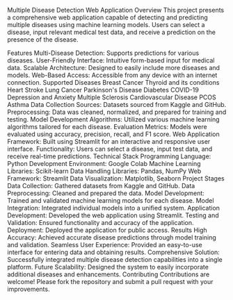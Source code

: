 Multiple Disease Detection Web Application
Overview
This project presents a comprehensive web application capable of detecting and predicting multiple diseases using machine learning models. Users can select a disease, input relevant medical test data, and receive a prediction on the presence of the disease.

Features
Multi-Disease Detection: Supports predictions for various diseases.
User-Friendly Interface: Intuitive form-based input for medical data.
Scalable Architecture: Designed to easily include more diseases and models.
Web-Based Access: Accessible from any device with an internet connection.
Supported Diseases
Breast Cancer
Thyroid and its conditions
Heart Stroke
Lung Cancer
Parkinson's Disease
Diabetes
COVID-19
Depression and Anxiety
Multiple Sclerosis
Cardiovascular Disease
PCOS
Asthma
Data Collection
Sources: Datasets sourced from Kaggle and GitHub.
Preprocessing: Data was cleaned, normalized, and prepared for training and testing.
Model Development
Algorithms: Utilized various machine learning algorithms tailored for each disease.
Evaluation Metrics: Models were evaluated using accuracy, precision, recall, and F1 score.
Web Application
Framework: Built using Streamlit for an interactive and responsive user interface.
Functionality: Users can select a disease, input test data, and receive real-time predictions.
Technical Stack
Programming Language: Python
Development Environment: Google Colab
Machine Learning Libraries: Scikit-learn
Data Handling Libraries: Pandas, NumPy
Web Framework: Streamlit
Data Visualization: Matplotlib, Seaborn
Project Stages
Data Collection: Gathered datasets from Kaggle and GitHub.
Data Preprocessing: Cleaned and prepared the data.
Model Development: Trained and validated machine learning models for each disease.
Model Integration: Integrated individual models into a unified system.
Application Development: Developed the web application using Streamlit.
Testing and Validation: Ensured functionality and accuracy of the application.
Deployment: Deployed the application for public access.
Results
High Accuracy: Achieved accurate disease predictions through model training and validation.
Seamless User Experience: Provided an easy-to-use interface for entering data and obtaining results.
Comprehensive Solution: Successfully integrated multiple disease detection capabilities into a single platform.
Future Scalability: Designed the system to easily incorporate additional diseases and enhancements.
Contributing
Contributions are welcome! Please fork the repository and submit a pull request with your improvements.
